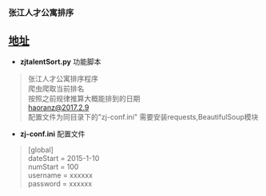 ### 张江人才公寓排序 ###
[地址](http://www.zj-talentapt.com/Default.aspx?InternalLogin=1 "张江人才公寓")
----------
- **zjtalentSort.py**	功能脚本

> 张江人才公寓排序程序  
> 爬虫爬取当前排名  
> 按照之前规律推算大概能排到的日期  
> haoranz@2017.2.9  
> 配置文件为同目录下的"zj-conf.ini"
> 需要安装requests,BeautifulSoup模块

- **zj-conf.ini**	配置文件

> [global]  
> dateStart = 2015-1-10  
> numStart = 100  
> username = xxxxxx  
> password = xxxxxx  
